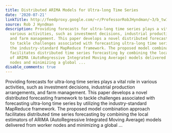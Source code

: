 ```yaml
---
title: Distributed ARIMA Models for Ultra-long Time Series
date: '2020-07-21'
linkTitle: http://feedproxy.google.com/~r/ProfessorRobJHyndman/~3/b_tw1f5G3aw/
source: Rob J Hyndman
description: Providing forecasts for ultra-long time series plays a vital role in
  various activities, such as investment decisions, industrial production arrangements,
  and farm management. This paper develops a novel distributed forecasting framework
  to tackle challenges associated with forecasting ultra-long time series by utilizing
  the industry-standard MapReduce framework. The proposed model combination approach
  facilitates distributed time series forecasting by combining the local estimators
  of ARIMA (AutoRegressive Integrated Moving Average) models delivered from worker
  nodes and minimizing a global ...
disable_comments: true
---
```

Providing forecasts for ultra-long time series plays a vital role in various activities, such as investment decisions, industrial production arrangements, and farm management. This paper develops a novel distributed forecasting framework to tackle challenges associated with forecasting ultra-long time series by utilizing the industry-standard MapReduce framework. The proposed model combination approach facilitates distributed time series forecasting by combining the local estimators of ARIMA (AutoRegressive Integrated Moving Average) models delivered from worker nodes and minimizing a global ...